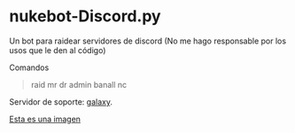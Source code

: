 # nukebot-Discord.py
Un bot para raidear servidores de discord
(No me hago responsable por los usos que le den al código)

Comandos

>raid
>mr
>dr
>admin
>banall
>nc

Servidor de soporte: [galaxy](https://discord.gg/dVcqhbB75d).

[Esta es una imagen](https://myoctocat.com/assets/images/base-octocat.svg)
